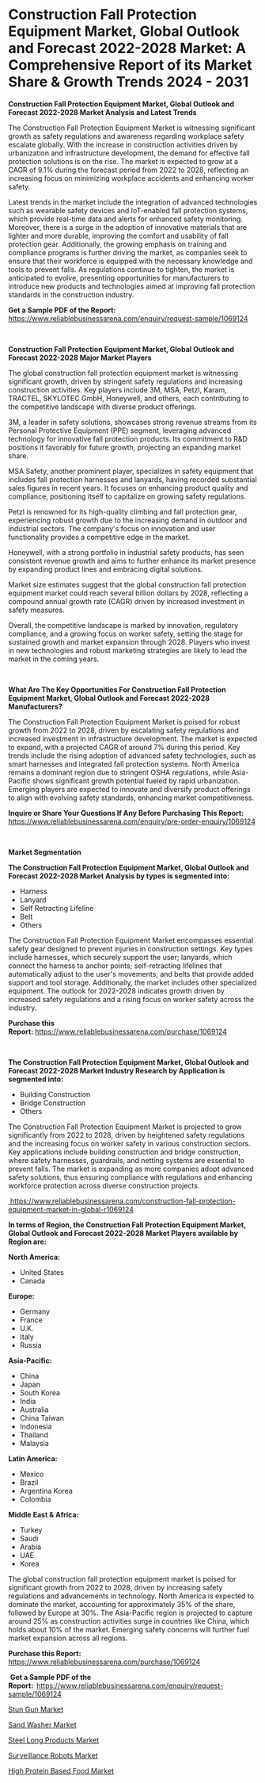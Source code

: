<p><h1>Construction Fall Protection Equipment Market, Global Outlook and Forecast 2022-2028 Market: A Comprehensive Report of its Market Share & Growth Trends 2024 - 2031</h1></p><p><strong>Construction Fall Protection Equipment Market, Global Outlook and Forecast 2022-2028 Market Analysis and Latest Trends</strong></p>
<p><p>The Construction Fall Protection Equipment Market is witnessing significant growth as safety regulations and awareness regarding workplace safety escalate globally. With the increase in construction activities driven by urbanization and infrastructure development, the demand for effective fall protection solutions is on the rise. The market is expected to grow at a CAGR of 9.1% during the forecast period from 2022 to 2028, reflecting an increasing focus on minimizing workplace accidents and enhancing worker safety.</p><p>Latest trends in the market include the integration of advanced technologies such as wearable safety devices and IoT-enabled fall protection systems, which provide real-time data and alerts for enhanced safety monitoring. Moreover, there is a surge in the adoption of innovative materials that are lighter and more durable, improving the comfort and usability of fall protection gear. Additionally, the growing emphasis on training and compliance programs is further driving the market, as companies seek to ensure that their workforce is equipped with the necessary knowledge and tools to prevent falls. As regulations continue to tighten, the market is anticipated to evolve, presenting opportunities for manufacturers to introduce new products and technologies aimed at improving fall protection standards in the construction industry.</p></p>
<p><strong>Get a Sample PDF of the Report:&nbsp;</strong> <a href="https://www.reliablebusinessarena.com/enquiry/request-sample/1069124?utm_campaign=1731&utm_medium=2&utm_source=Github&utm_content=ia&utm_term=29102024&utm_id=construction-fall-protection-equipment-market-global-outlook-and-forecast-2022-2028">https://www.reliablebusinessarena.com/enquiry/request-sample/1069124</a></p>
<p>&nbsp;</p>
<p><strong>Construction Fall Protection Equipment Market, Global Outlook and Forecast 2022-2028 Major Market Players</strong></p>
<p><p>The global construction fall protection equipment market is witnessing significant growth, driven by stringent safety regulations and increasing construction activities. Key players include 3M, MSA, Petzl, Karam, TRACTEL, SKYLOTEC GmbH, Honeywell, and others, each contributing to the competitive landscape with diverse product offerings.</p><p>3M, a leader in safety solutions, showcases strong revenue streams from its Personal Protective Equipment (PPE) segment, leveraging advanced technology for innovative fall protection products. Its commitment to R&D positions it favorably for future growth, projecting an expanding market share.</p><p>MSA Safety, another prominent player, specializes in safety equipment that includes fall protection harnesses and lanyards, having recorded substantial sales figures in recent years. It focuses on enhancing product quality and compliance, positioning itself to capitalize on growing safety regulations.</p><p>Petzl is renowned for its high-quality climbing and fall protection gear, experiencing robust growth due to the increasing demand in outdoor and industrial sectors. The company's focus on innovation and user functionality provides a competitive edge in the market.</p><p>Honeywell, with a strong portfolio in industrial safety products, has seen consistent revenue growth and aims to further enhance its market presence by expanding product lines and embracing digital solutions.</p><p>Market size estimates suggest that the global construction fall protection equipment market could reach several billion dollars by 2028, reflecting a compound annual growth rate (CAGR) driven by increased investment in safety measures.</p><p>Overall, the competitive landscape is marked by innovation, regulatory compliance, and a growing focus on worker safety, setting the stage for sustained growth and market expansion through 2028. Players who invest in new technologies and robust marketing strategies are likely to lead the market in the coming years.</p></p>
<p>&nbsp;</p>
<p><strong>What Are The Key Opportunities For Construction Fall Protection Equipment Market, Global Outlook and Forecast 2022-2028 Manufacturers?</strong></p>
<p><p>The Construction Fall Protection Equipment Market is poised for robust growth from 2022 to 2028, driven by escalating safety regulations and increased investment in infrastructure development. The market is expected to expand, with a projected CAGR of around 7% during this period. Key trends include the rising adoption of advanced safety technologies, such as smart harnesses and integrated fall protection systems. North America remains a dominant region due to stringent OSHA regulations, while Asia-Pacific shows significant growth potential fueled by rapid urbanization. Emerging players are expected to innovate and diversify product offerings to align with evolving safety standards, enhancing market competitiveness.</p></p>
<p><strong>Inquire or Share Your Questions If Any Before Purchasing This Report:</strong> <a href="https://www.reliablebusinessarena.com/enquiry/pre-order-enquiry/1069124?utm_campaign=1731&utm_medium=2&utm_source=Github&utm_content=ia&utm_term=29102024&utm_id=construction-fall-protection-equipment-market-global-outlook-and-forecast-2022-2028">https://www.reliablebusinessarena.com/enquiry/pre-order-enquiry/1069124</a></p>
<p>&nbsp;</p>
<p><strong>Market Segmentation</strong></p>
<p><strong>The Construction Fall Protection Equipment Market, Global Outlook and Forecast 2022-2028 Market Analysis by types is segmented into:</strong></p>
<p><ul><li>Harness</li><li>Lanyard</li><li>Self Retracting Lifeline</li><li>Belt</li><li>Others</li></ul></p>
<p><p>The Construction Fall Protection Equipment Market encompasses essential safety gear designed to prevent injuries in construction settings. Key types include harnesses, which securely support the user; lanyards, which connect the harness to anchor points; self-retracting lifelines that automatically adjust to the user's movements; and belts that provide added support and tool storage. Additionally, the market includes other specialized equipment. The outlook for 2022-2028 indicates growth driven by increased safety regulations and a rising focus on worker safety across the industry.</p></p>
<p><strong>Purchase this Report:&nbsp;</strong><a href="https://www.reliablebusinessarena.com/purchase/1069124?utm_campaign=1731&utm_medium=2&utm_source=Github&utm_content=ia&utm_term=29102024&utm_id=construction-fall-protection-equipment-market-global-outlook-and-forecast-2022-2028">https://www.reliablebusinessarena.com/purchase/1069124</a></p>
<p>&nbsp;</p>
<p><strong>The Construction Fall Protection Equipment Market, Global Outlook and Forecast 2022-2028 Market Industry Research by Application is segmented into:</strong></p>
<p><ul><li>Building Construction</li><li>Bridge Construction</li><li>Others</li></ul></p>
<p><p>The Construction Fall Protection Equipment Market is projected to grow significantly from 2022 to 2028, driven by heightened safety regulations and the increasing focus on worker safety in various construction sectors. Key applications include building construction and bridge construction, where safety harnesses, guardrails, and netting systems are essential to prevent falls. The market is expanding as more companies adopt advanced safety solutions, thus ensuring compliance with regulations and enhancing workforce protection across diverse construction projects.</p></p>
<p><a href="https://www.reliablebusinessarena.com/construction-fall-protection-equipment-market-in-global-r1069124?utm_campaign=1731&utm_medium=2&utm_source=Github&utm_content=ia&utm_term=29102024&utm_id=construction-fall-protection-equipment-market-global-outlook-and-forecast-2022-2028">&nbsp;https://www.reliablebusinessarena.com/construction-fall-protection-equipment-market-in-global-r1069124</a></p>
<p><strong>In terms of Region, the Construction Fall Protection Equipment Market, Global Outlook and Forecast 2022-2028 Market Players available by Region are:</strong></p>
<p>
    <p> <strong> North America: </strong>
        <ul>
            <li>United States</li>
            <li>Canada</li>
        </ul>
        </p> 
    <p> <strong> Europe: </strong>
        <ul>
            <li>Germany</li>
            <li>France</li>
            <li>U.K.</li>
            <li>Italy</li>
            <li>Russia</li>
        </ul>
        </p> 
    <p> <strong> Asia-Pacific: </strong>
        <ul>
            <li>China</li>
            <li>Japan</li>
            <li>South Korea</li>
            <li>India</li>
            <li>Australia</li>
            <li>China Taiwan</li>
            <li>Indonesia</li>
            <li>Thailand</li>
            <li>Malaysia</li>
        </ul>
        </p> 
    <p> <strong> Latin America: </strong>
        <ul>
            <li>Mexico</li>
            <li>Brazil</li>
            <li>Argentina Korea</li>
            <li>Colombia</li>
        </ul>
        </p> 
    <p> <strong> Middle East & Africa: </strong>
        <ul>
            <li>Turkey</li>
            <li>Saudi</li>
            <li>Arabia</li>
            <li>UAE</li>
            <li>Korea</li>
        </ul>
    </p>
    </p>
<p><p>The global construction fall protection equipment market is poised for significant growth from 2022 to 2028, driven by increasing safety regulations and advancements in technology. North America is expected to dominate the market, accounting for approximately 35% of the share, followed by Europe at 30%. The Asia-Pacific region is projected to capture around 25% as construction activities surge in countries like China, which holds about 10% of the market. Emerging safety concerns will further fuel market expansion across all regions.</p></p>
<p><strong>Purchase this Report: </strong><a href="https://www.reliablebusinessarena.com/purchase/1069124?utm_campaign=1731&utm_medium=2&utm_source=Github&utm_content=ia&utm_term=29102024&utm_id=construction-fall-protection-equipment-market-global-outlook-and-forecast-2022-2028">https://www.reliablebusinessarena.com/purchase/1069124</a></p>
<p>&nbsp;<strong>Get a Sample PDF of the Report:&nbsp;&nbsp;</strong><a href="https://www.reliablebusinessarena.com/enquiry/request-sample/1069124?utm_campaign=1731&utm_medium=2&utm_source=Github&utm_content=ia&utm_term=29102024&utm_id=construction-fall-protection-equipment-market-global-outlook-and-forecast-2022-2028">https://www.reliablebusinessarena.com/enquiry/request-sample/1069124</a></p>
<p><strong></strong></p>
<p><p><a href="https://www.linkedin.com/pulse/future-stun-gun-market-global-forecast-trends-2024-2031-firmotion-oiafc?utm_campaign=1731&utm_medium=2&utm_source=Github&utm_content=ia&utm_term=29102024&utm_id=construction-fall-protection-equipment-market-global-outlook-and-forecast-2022-2028">Stun Gun Market</a></p><p><a href="https://www.linkedin.com/pulse/sand-washer-market-industry-trends-forecast-period-from-e7cve?utm_campaign=1731&utm_medium=2&utm_source=Github&utm_content=ia&utm_term=29102024&utm_id=construction-fall-protection-equipment-market-global-outlook-and-forecast-2022-2028">Sand Washer Market</a></p><p><a href="https://www.linkedin.com/pulse/steel-long-products-market-global-regional-analysis-focus-7nbue?utm_campaign=1731&utm_medium=2&utm_source=Github&utm_content=ia&utm_term=29102024&utm_id=construction-fall-protection-equipment-market-global-outlook-and-forecast-2022-2028">Steel Long Products Market</a></p><p><a href="https://www.linkedin.com/pulse/surveillance-robots-market-ecosystem-competitive-landscape-hoexc?utm_campaign=1731&utm_medium=2&utm_source=Github&utm_content=ia&utm_term=29102024&utm_id=construction-fall-protection-equipment-market-global-outlook-and-forecast-2022-2028">Surveillance Robots Market</a></p><p><a href="https://www.linkedin.com/pulse/global-high-protein-based-food-nexus-sector-confluences-regional-zkare?utm_campaign=1731&utm_medium=2&utm_source=Github&utm_content=ia&utm_term=29102024&utm_id=construction-fall-protection-equipment-market-global-outlook-and-forecast-2022-2028">High Protein Based Food Market</a></p></p>